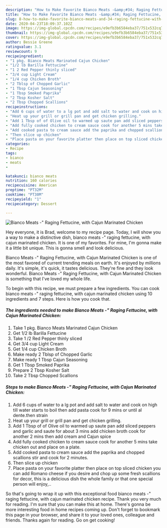 ```yaml
---
description: "How to Make Favorite Bianco Meats -&amp;#34; Raging Fettucine, with Cajun Marinated Chicken"
title: "How to Make Favorite Bianco Meats -&amp;#34; Raging Fettucine, with Cajun Marinated Chicken"
slug: 8-how-to-make-favorite-bianco-meats-and-34-raging-fettucine-with-cajun-marinated-chicken
date: 2020-04-23T18:09:37.102Z
image: https://img-global.cpcdn.com/recipes/e9efb3b6584eba37/751x532cq70/bianco-meats-raging-fettucine-with-cajun-marinated-chicken-recipe-main-photo.jpg
thumbnail: https://img-global.cpcdn.com/recipes/e9efb3b6584eba37/751x532cq70/bianco-meats-raging-fettucine-with-cajun-marinated-chicken-recipe-main-photo.jpg
cover: https://img-global.cpcdn.com/recipes/e9efb3b6584eba37/751x532cq70/bianco-meats-raging-fettucine-with-cajun-marinated-chicken-recipe-main-photo.jpg
author: Bessie Greene
ratingvalue: 3.1
reviewcount: 9
recipeingredient:
- "1 pkg. Bianco Meats Marinated Cajun Chicken"
- "1/2 lb Barilla Fettucine"
- "1 2 Red Pepper thinly sliced"
- "3/4 cup Light Cream"
- "1/4 cup Chicken Broth"
- "2 Tblsp of Chopped Garlic"
- "1 Tbsp Cajun Seasoning"
- "1 Tbsp Smoked Paprika"
- "2 Tbsp Kosher Salt"
- "2 Tbsp Chopped Scallions"
recipeinstructions:
- "Add 6 cups of water to a lg pot and add salt to water and cook on high till water starts to boil then add pasta cook for 9 mins or until al dente.then strain"
- "Heat up your grill or grill pan and get chicken grilling."
- "Add 1 Tbsp of of Olive oil to warmed up saute pan add sliced peppers and garlic and saute for about 3 mins add chicken broth cook for another 2 mins then add cream and Cajun spice"
- "Add fully cooked chicken to cream sauce cook for another 5 mins take chicken out and place on a plate."
- "Add cooked pasta to cream sauce add the paprika and chopped scallions stir and cook for 2 minutes."
- "Then slice up chicken"
- "Place pasta on your favorite platter then place on top sliced chicken you can add Romano cheese if you desire and chop up some fresh scallions for decor, this is a delicious dish the whole family or that one special person will enjoy,.."
categories:
- Recipe
tags:
- bianco
- meats
- 

katakunci: bianco meats  
nutrition: 160 calories
recipecuisine: American
preptime: "PT32M"
cooktime: "PT30M"
recipeyield: "1"
recipecategory: Dessert

---
```



![Bianco Meats -&#34; Raging Fettucine, with Cajun Marinated Chicken](https://img-global.cpcdn.com/recipes/e9efb3b6584eba37/751x532cq70/bianco-meats-raging-fettucine-with-cajun-marinated-chicken-recipe-main-photo.jpg)

Hey everyone, it is Brad, welcome to my recipe page. Today, I will show you a way to make a distinctive dish, bianco meats -&#34; raging fettucine, with cajun marinated chicken. It is one of my favorites. For mine, I'm gonna make it a little bit unique. This is gonna smell and look delicious.



Bianco Meats -&#34; Raging Fettucine, with Cajun Marinated Chicken is one of the most favored of current trending meals on earth. It's enjoyed by millions daily. It's simple, it's quick, it tastes delicious. They're fine and they look wonderful. Bianco Meats -&#34; Raging Fettucine, with Cajun Marinated Chicken is something that I've loved my whole life.


To begin with this recipe, we must prepare a few ingredients. You can cook bianco meats -&#34; raging fettucine, with cajun marinated chicken using 10 ingredients and 7 steps. Here is how you cook that.

##### The ingredients needed to make Bianco Meats -&#34; Raging Fettucine, with Cajun Marinated Chicken:

1. Take 1 pkg. Bianco Meats Marinated Cajun Chicken
1. Get 1/2 lb Barilla Fettucine
1. Take 1 /2 Red Pepper thinly sliced
1. Get 3/4 cup Light Cream
1. Get 1/4 cup Chicken Broth
1. Make ready 2 Tblsp of Chopped Garlic
1. Make ready 1 Tbsp Cajun Seasoning
1. Get 1 Tbsp Smoked Paprika
1. Prepare 2 Tbsp Kosher Salt
1. Take 2 Tbsp Chopped Scallions




##### Steps to make Bianco Meats -&#34; Raging Fettucine, with Cajun Marinated Chicken:

1. Add 6 cups of water to a lg pot and add salt to water and cook on high till water starts to boil then add pasta cook for 9 mins or until al dente.then strain
1. Heat up your grill or grill pan and get chicken grilling.
1. Add 1 Tbsp of of Olive oil to warmed up saute pan add sliced peppers and garlic and saute for about 3 mins add chicken broth cook for another 2 mins then add cream and Cajun spice
1. Add fully cooked chicken to cream sauce cook for another 5 mins take chicken out and place on a plate.
1. Add cooked pasta to cream sauce add the paprika and chopped scallions stir and cook for 2 minutes.
1. Then slice up chicken
1. Place pasta on your favorite platter then place on top sliced chicken you can add Romano cheese if you desire and chop up some fresh scallions for decor, this is a delicious dish the whole family or that one special person will enjoy,..




So that's going to wrap it up with this exceptional food bianco meats -&#34; raging fettucine, with cajun marinated chicken recipe. Thank you very much for reading. I'm sure that you can make this at home. There's gonna be more interesting food in home recipes coming up. Don't forget to bookmark this page in your browser, and share it to your loved ones, colleague and friends. Thanks again for reading. Go on get cooking!
